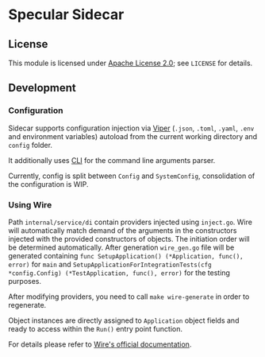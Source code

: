 # Specular Sidecar

## License

This module is licensed under [Apache License 2.0](https://www.apache.org/licenses/LICENSE-2.0); see `LICENSE` for details.

## Development

### Configuration

Sidecar supports configuration injection via [Viper](https://github.com/spf13/viper) (`.json`, `.toml`, `.yaml`, `.env`
and environment variables) autoload from the current working directory and `config` folder.

It additionally uses [CLI](https://github.com/urfave/cli) for the command line arguments parser.

Currently, config is split between `Config` and `SystemConfig`, consolidation of the configuration is WIP.

### Using Wire

Path `internal/service/di` contain providers injected using `inject.go`.
Wire will automatically match demand of the arguments in the constructors injected
with the provided constructors of objects. The initiation order will be determined automatically.
After generation `wire_gen.go` file will be generated containing
`func SetupApplication() (*Application, func(), error)` for `main` and
`SetupApplicationForIntegrationTests(cfg *config.Config) (*TestApplication, func(), error)`
for the testing purposes.

After modifying providers, you need to call `make wire-generate` in order to regenerate.

Object instances are directly assigned to `Application` object fields and ready to access within
the `Run()` entry point function.

For details please refer to [Wire's official documentation](https://github.com/google/wire).
